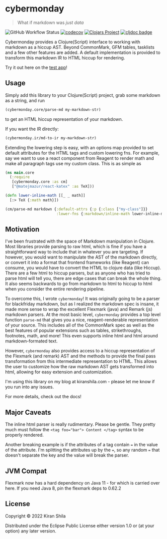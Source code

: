 # cybermonday

> What if markdown was _just data_

![GitHub Workflow Status](https://img.shields.io/github/actions/workflow/status/kiranshila/cybermonday/main.yml?branch=master)
[![codecov](https://codecov.io/gh/kiranshila/cybermonday/branch/master/graph/badge.svg?token=U0130A9B8Y)](https://codecov.io/gh/kiranshila/cybermonday)
[![Clojars Project](https://img.shields.io/clojars/v/com.kiranshila/cybermonday.svg)](https://clojars.org/com.kiranshila/cybermonday)
[![cljdoc badge](https://cljdoc.org/badge/com.kiranshila/cybermonday)](https://cljdoc.org/d/com.kiranshila/cybermonday/CURRENT)

Cybermonday provides a Clojure(Script) interface to working with markdown as a hiccup AST. Beyond CommonMark, GFM tables, tasklists and a few other features are added. A default implementation is provided to transform this markdown IR to HTML hiccup for rendering.

Try it out here on the [test app](https://kiranshila.github.io/cybermonday-test-app/)!

## Usage

Simply add this library to your Clojure(Script) project, grab some markdown as a string, and run

```clojure
(cybermonday.core/parse-md my-markdown-str)
```

to get an HTML hiccup representation of your markdown.

If you want the IR directly:

```clojure
(cybermonday.ir/md-to-ir my-markdown-str)
```

Extending the lowering step is easy, with an options map provided to set default attributes for the HTML tags and custom lowering fns.
For example, say we want to use a react component from Reagent to render math and make all paragraph tags use my custom class. This is as simple as

```clojure
(ns main.core
  (:require
   [cybermonday.core :as cm]
   ["@matejmazur/react-katex" :as TeX]))

(defn lower-inline-math [[_ _ math]]
  [:> TeX {:math math}])

(cm/parse-md markdown {:default-attrs {:p {:class ["my-class"]}}
                       :lower-fns {:markdown/inline-math lower-inline-math}}
```

## Motivation

I've been frustrated with the space of Markdown manipulation in Clojure. Most
libraries provide parsing to raw html, which is fine if you have a
straightforward way to include that in whatever you are targeting. If however,
you would want to manipulate the AST of the markdown directly, or convert it
into a format that frontend frameworks (like Reagent) can consume, you would
have to convert the HTML to clojure data (like Hiccup). There are a few html to
hiccup parsers, but as anyone who has tried to parse html will tell you, there
are edge cases that can break the whole thing. It also seems backwards to go
from markdown to html to hiccup to html when you consider the entire rendering
pipeline.

To overcome this, I wrote `cybermonday`! It was originally going to be a parser
for blackfriday markdown, but as I realized the markdown spec is insane, it made
more sense to wrap the excellent Flexmark (java) and Remark (js) markdown parsers. At the
most basic level, `cybermonday` provides a top level function `parse-md`
that gives you a nice, reagent-renderable representation of your source. This
includes all of the CommonMark spec as well as the best features of popular extensions such as tables,
strikethroughs, footnotes, math, and more! This
even supports inline html and html around markdown-formated text.

However, `cybermonday` also provides access to a hiccup representation of the
Flexmark (and remark) AST and the methods to provide the final pass transformation from
this intermediate representation to HTML. This allows the user to customize how the raw markdown AST
gets transformed into html, allowing for easy extension and customization.

I'm using this library on my blog at kiranshila.com - please let me know if you
run into any issues.

For more details, check out the docs!

## Major Caveats

The inline html parser is really rudimentary. Please be gentle. They pretty much must follow the `<tag foo="bar"> Content </tag>` syntax to be properly rendered.

Another breaking example is if the attributes of a tag contain `=` in the value of the attribute. I'm splitting the attributes up by the `=`, so any random `=` that doesn't separate the key and the value will break the parser.

## JVM Compat

Flexmark now has a hard dependency on Java 11 - for which is carried over here. If you need Java 8, pin the flexmark deps to 0.62.2

## License

Copyright © 2022 Kiran Shila

Distributed under the Eclipse Public License either version 1.0 or (at
your option) any later version.
